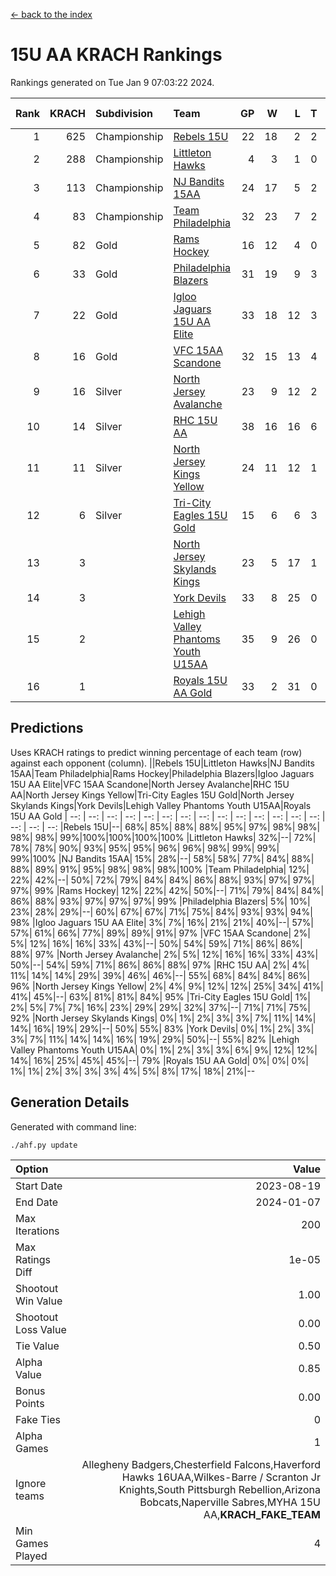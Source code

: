 [<- back to the index](readme.md)
# 15U AA KRACH Rankings
Rankings generated on Tue Jan  9 07:03:22 2024.

Rank|KRACH|Subdivision|Team|GP|W|L|T|OTW|OTL|SoS|Exp Wins|Win Diff
---:|---:|:---|:---|---:|---:|---:|---:|---:|---:|---:|---:|---:
1|625|Championship|[Rebels 15U](https://gamesheetstats.com/seasons/3659/teams/140654/schedule)|22|18|2|2|1|1|413|19.8|-0.0
2|288|Championship|[Littleton Hawks](https://gamesheetstats.com/seasons/3659/teams/177078/schedule)|4|3|1|0|0|0|158|3.8|-0.0
3|113|Championship|[NJ Bandits 15AA](https://gamesheetstats.com/seasons/3659/teams/140648/schedule)|24|17|5|2|0|1|99|18.9|0.0
4|83|Championship|[Team Philadelphia](https://gamesheetstats.com/seasons/3659/teams/140657/schedule)|32|23|7|2|2|0|86|24.9|0.0
5|82|Gold|[Rams Hockey](https://gamesheetstats.com/seasons/3659/teams/140653/schedule)|16|12|4|0|2|2|281|12.9|0.0
6|33|Gold|[Philadelphia Blazers](https://gamesheetstats.com/seasons/3659/teams/140652/schedule)|31|19|9|3|5|1|26|21.4|0.0
7|22|Gold|[Igloo Jaguars 15U AA Elite](https://gamesheetstats.com/seasons/3659/teams/140645/schedule)|33|18|12|3|2|2|25|20.4|0.0
8|16|Gold|[VFC 15AA Scandone](https://gamesheetstats.com/seasons/3659/teams/140659/schedule)|32|15|13|4|2|4|174|17.9|0.0
9|16|Silver|[North Jersey Avalanche](https://gamesheetstats.com/seasons/3659/teams/140649/schedule)|23|9|12|2|2|1|231|10.9|0.0
10|14|Silver|[RHC 15U AA](https://gamesheetstats.com/seasons/3659/teams/140655/schedule)|38|16|16|6|0|5|60|19.9|0.0
11|11|Silver|[North Jersey Kings Yellow](https://gamesheetstats.com/seasons/3659/teams/140650/schedule)|24|11|12|1|1|0|50|12.4|0.0
12|6|Silver|[Tri-City Eagles 15U Gold](https://gamesheetstats.com/seasons/3659/teams/140658/schedule)|15|6|6|3|0|1|18|8.4|0.0
13|3||[North Jersey Skylands Kings](https://gamesheetstats.com/seasons/3659/teams/140651/schedule)|23|5|17|1|0|1|98|6.4|0.0
14|3||[York Devils](https://gamesheetstats.com/seasons/3659/teams/140660/schedule)|33|8|25|0|2|2|43|8.9|0.0
15|2||[Lehigh Valley Phantoms Youth U15AA](https://gamesheetstats.com/seasons/3659/teams/140646/schedule)|35|9|26|0|0|1|20|9.9|0.0
16|1||[Royals 15U AA Gold](https://gamesheetstats.com/seasons/3659/teams/140656/schedule)|33|2|31|0|2|0|24|2.9|0.0

## Predictions
Uses KRACH ratings to predict winning percentage of each team (row) against each opponent (column).
||Rebels 15U|Littleton Hawks|NJ Bandits 15AA|Team Philadelphia|Rams Hockey|Philadelphia Blazers|Igloo Jaguars 15U AA Elite|VFC 15AA Scandone|North Jersey Avalanche|RHC 15U AA|North Jersey Kings Yellow|Tri-City Eagles 15U Gold|North Jersey Skylands Kings|York Devils|Lehigh Valley Phantoms Youth U15AA|Royals 15U AA Gold
| --: | --: | --: | --: | --: | --: | --: | --: | --: | --: | --: | --: | --: | --: | --: | --: | --: 
|Rebels 15U|--| 68%| 85%| 88%| 88%| 95%| 97%| 98%| 98%| 98%| 98%| 99%|100%|100%|100%|100%
|Littleton Hawks| 32%|--| 72%| 78%| 78%| 90%| 93%| 95%| 95%| 96%| 96%| 98%| 99%| 99%| 99%|100%
|NJ Bandits 15AA| 15%| 28%|--| 58%| 58%| 77%| 84%| 88%| 88%| 89%| 91%| 95%| 98%| 98%| 98%|100%
|Team Philadelphia| 12%| 22%| 42%|--| 50%| 72%| 79%| 84%| 84%| 86%| 88%| 93%| 97%| 97%| 97%| 99%
|Rams Hockey| 12%| 22%| 42%| 50%|--| 71%| 79%| 84%| 84%| 86%| 88%| 93%| 97%| 97%| 97%| 99%
|Philadelphia Blazers|  5%| 10%| 23%| 28%| 29%|--| 60%| 67%| 67%| 71%| 75%| 84%| 93%| 93%| 94%| 98%
|Igloo Jaguars 15U AA Elite|  3%|  7%| 16%| 21%| 21%| 40%|--| 57%| 57%| 61%| 66%| 77%| 89%| 89%| 91%| 97%
|VFC 15AA Scandone|  2%|  5%| 12%| 16%| 16%| 33%| 43%|--| 50%| 54%| 59%| 71%| 86%| 86%| 88%| 97%
|North Jersey Avalanche|  2%|  5%| 12%| 16%| 16%| 33%| 43%| 50%|--| 54%| 59%| 71%| 86%| 86%| 88%| 97%
|RHC 15U AA|  2%|  4%| 11%| 14%| 14%| 29%| 39%| 46%| 46%|--| 55%| 68%| 84%| 84%| 86%| 96%
|North Jersey Kings Yellow|  2%|  4%|  9%| 12%| 12%| 25%| 34%| 41%| 41%| 45%|--| 63%| 81%| 81%| 84%| 95%
|Tri-City Eagles 15U Gold|  1%|  2%|  5%|  7%|  7%| 16%| 23%| 29%| 29%| 32%| 37%|--| 71%| 71%| 75%| 92%
|North Jersey Skylands Kings|  0%|  1%|  2%|  3%|  3%|  7%| 11%| 14%| 14%| 16%| 19%| 29%|--| 50%| 55%| 83%
|York Devils|  0%|  1%|  2%|  3%|  3%|  7%| 11%| 14%| 14%| 16%| 19%| 29%| 50%|--| 55%| 82%
|Lehigh Valley Phantoms Youth U15AA|  0%|  1%|  2%|  3%|  3%|  6%|  9%| 12%| 12%| 14%| 16%| 25%| 45%| 45%|--| 79%
|Royals 15U AA Gold|  0%|  0%|  0%|  1%|  1%|  2%|  3%|  3%|  3%|  4%|  5%|  8%| 17%| 18%| 21%|--

## Generation Details

Generated with command line:
```
./ahf.py update
```

| Option | Value |
| :----- | ----: |
| Start Date | 2023-08-19 |
| End Date | 2024-01-07 |
| Max Iterations | 200 |
| Max Ratings Diff | 1e-05 |
| Shootout Win Value | 1.00 |
| Shootout Loss Value | 0.00 |
| Tie Value | 0.50 |
| Alpha Value | 0.85 |
| Bonus Points | 0.00 |
| Fake Ties | 0 |
| Alpha Games | 1 |
| Ignore teams | Allegheny Badgers,Chesterfield Falcons,Haverford Hawks 16UAA,Wilkes-Barre / Scranton Jr Knights,South Pittsburgh Rebellion,Arizona Bobcats,Naperville Sabres,MYHA 15U AA,__KRACH_FAKE_TEAM__ |
| Min Games Played | 4 |


